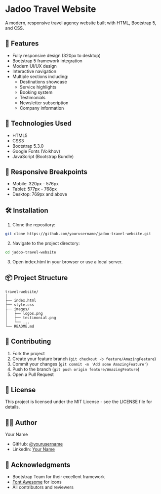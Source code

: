 # Jadoo Travel Website

A modern, responsive travel agency website built with HTML, Bootstrap 5, and CSS.

## 🌟 Features

- Fully responsive design (320px to desktop)
- Bootstrap 5 framework integration
- Modern UI/UX design
- Interactive navigation
- Multiple sections including:
  - Destinations showcase
  - Service highlights
  - Booking system
  - Testimonials
  - Newsletter subscription
  - Company information

## 🚀 Technologies Used

- HTML5
- CSS3
- Bootstrap 5.3.0
- Google Fonts (Volkhov)
- JavaScript (Bootstrap Bundle)

## 📱 Responsive Breakpoints

- Mobile: 320px - 576px
- Tablet: 577px - 768px
- Desktop: 769px and above

## 🛠️ Installation

1. Clone the repository:
```bash
git clone https://github.com/yourusername/jadoo-travel-website.git
```

2. Navigate to the project directory:
```bash
cd jadoo-travel-website
```

3. Open index.html in your browser or use a local server.

## 📦 Project Structure

```
travel-website/
│
├── index.html
├── style.css
├── images/
│   ├── logos.png
│   ├── testimonial.png
│   └── ...
└── README.md
```

## 🤝 Contributing

1. Fork the project
2. Create your feature branch (`git checkout -b feature/AmazingFeature`)
3. Commit your changes (`git commit -m 'Add some AmazingFeature'`)
4. Push to the branch (`git push origin feature/AmazingFeature`)
5. Open a Pull Request

## 📝 License

This project is licensed under the MIT License - see the LICENSE file for details.

## 👨‍💻 Author

Your Name
- GitHub: [@yourusername](https://github.com/yourusername)
- LinkedIn: [Your Name](https://linkedin.com/in/yourprofile)

## 🙏 Acknowledgments

- Bootstrap Team for their excellent framework
- [Font Awesome](https://fontawesome.com/) for icons
- All contributors and reviewers

